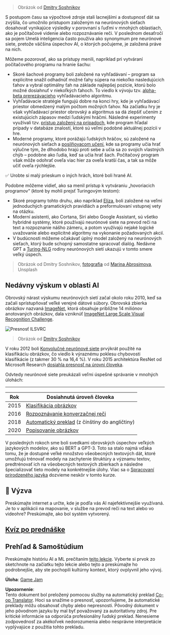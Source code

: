 <!--
CO_OP_TRANSLATOR_METADATA:
{
  "original_hash": "5d1cbc67a9690adb5b33adf297794087",
  "translation_date": "2025-08-25T22:18:28+00:00",
  "source_file": "lessons/1-Intro/README.md",
  "language_code": "sk"
}
-->
> Obrázok od [Dmitry Soshnikov](http://soshnikov.com)

S postupom času sa výpočtové zdroje stali lacnejšími a dostupnosť dát sa zvýšila, čo umožnilo prístupom založeným na neurónových sieťach dosahovať vynikajúce výsledky v porovnaní s ľuďmi v mnohých oblastiach, ako je počítačové videnie alebo rozpoznávanie reči. V poslednom desaťročí sa pojem Umelá inteligencia často používa ako synonymum pre neurónové siete, pretože väčšina úspechov AI, o ktorých počujeme, je založená práve na nich.

Môžeme pozorovať, ako sa prístupy menili, napríklad pri vytváraní počítačového programu na hranie šachu:

* Skoré šachové programy boli založené na vyhľadávaní – program sa explicitne snažil odhadnúť možné ťahy súpera na niekoľko nasledujúcich ťahov a vybral optimálny ťah na základe najlepšej pozície, ktorú bolo možné dosiahnuť v niekoľkých ťahoch. To viedlo k vývoju tzv. [alpha-beta prerezávacieho](https://en.wikipedia.org/wiki/Alpha%E2%80%93beta_pruning) vyhľadávacieho algoritmu.
* Vyhľadávacie stratégie fungujú dobre na konci hry, kde je vyhľadávací priestor obmedzený malým počtom možných ťahov. Na začiatku hry je však vyhľadávací priestor obrovský a algoritmus sa dá zlepšiť učením z existujúcich zápasov medzi ľudskými hráčmi. Následné experimenty využívali tzv. [prístup založený na prípadoch](https://en.wikipedia.org/wiki/Case-based_reasoning), kde program hľadal prípady v databáze znalostí, ktoré sú veľmi podobné aktuálnej pozícii v hre.
* Moderné programy, ktoré porážajú ľudských hráčov, sú založené na neurónových sieťach a [posilňovacom učení](https://en.wikipedia.org/wiki/Reinforcement_learning), kde sa programy učia hrať výlučne tým, že dlhodobo hrajú proti sebe a učia sa zo svojich vlastných chýb – podobne ako ľudia, keď sa učia hrať šach. Počítačový program však môže odohrať oveľa viac hier za oveľa kratší čas, a tak sa môže učiť oveľa rýchlejšie.

✅ Urobte si malý prieskum o iných hrách, ktoré boli hrané AI.

Podobne môžeme vidieť, ako sa menil prístup k vytváraniu „hovoriacich programov“ (ktoré by mohli prejsť Turingovým testom):

* Skoré programy tohto druhu, ako napríklad [Eliza](https://en.wikipedia.org/wiki/ELIZA), boli založené na veľmi jednoduchých gramatických pravidlách a preformulovaní vstupnej vety na otázku.
* Moderní asistenti, ako Cortana, Siri alebo Google Assistant, sú všetko hybridné systémy, ktoré používajú neurónové siete na prevod reči na text a rozpoznanie nášho zámeru, a potom využívajú nejaké logické uvažovanie alebo explicitné algoritmy na vykonanie požadovaných akcií.
* V budúcnosti môžeme očakávať úplný model založený na neurónových sieťach, ktorý bude schopný samostatne spracovať dialóg. Nedávne GPT a [Turing-NLG](https://turing.microsoft.com/) rodiny neurónových sietí ukazujú v tomto smere veľký úspech.

> Obrázok od Dmitry Soshnikov, [fotografia](https://unsplash.com/photos/r8LmVbUKgns) od [Marina Abrosimova](https://unsplash.com/@abrosimova_marina_foto), Unsplash

## Nedávny výskum v oblasti AI

Obrovský nárast výskumu neurónových sietí začal okolo roku 2010, keď sa začali sprístupňovať veľké verejné dátové súbory. Obrovská zbierka obrázkov nazvaná [ImageNet](https://en.wikipedia.org/wiki/ImageNet), ktorá obsahuje približne 14 miliónov anotovaných obrázkov, dala vzniknúť [ImageNet Large Scale Visual Recognition Challenge](https://image-net.org/challenges/LSVRC/).

![Presnosť ILSVRC](../../../../lessons/1-Intro/images/ilsvrc.gif)

> Obrázok od [Dmitry Soshnikov](http://soshnikov.com)

V roku 2012 boli [Konvolučné neurónové siete](../4-ComputerVision/07-ConvNets/README.md) prvýkrát použité na klasifikáciu obrázkov, čo viedlo k výraznému poklesu chybovosti klasifikácie (z takmer 30 % na 16,4 %). V roku 2015 architektúra ResNet od Microsoft Research [dosiahla presnosť na úrovni človeka](https://doi.org/10.1109/ICCV.2015.123).

Odvtedy neurónové siete preukázali veľmi úspešné správanie v mnohých úlohách:

---

Rok | Dosiahnutá úroveň človeka
-----|--------
2015 | [Klasifikácia obrázkov](https://doi.org/10.1109/ICCV.2015.123)
2016 | [Rozpoznávanie konverzačnej reči](https://arxiv.org/abs/1610.05256)
2018 | [Automatický preklad](https://arxiv.org/abs/1803.05567) (z čínštiny do angličtiny)
2020 | [Popisovanie obrázkov](https://arxiv.org/abs/2009.13682)

V posledných rokoch sme boli svedkami obrovských úspechov veľkých jazykových modelov, ako sú BERT a GPT-3. Toto sa stalo najmä vďaka tomu, že je dostupné veľké množstvo všeobecných textových dát, ktoré umožňujú trénovať modely na zachytenie štruktúry a významu textov, predtrénovať ich na všeobecných textových zbierkach a následne špecializovať tieto modely na konkrétnejšie úlohy. Viac sa o [Spracovaní prirodzeného jazyka](../5-NLP/README.md) dozvieme neskôr v tomto kurze.

## 🚀 Výzva

Preskúmajte internet a určte, kde je podľa vás AI najefektívnejšie využívaná. Je to v aplikácii na mapovanie, v službe na prevod reči na text alebo vo videohre? Preskúmajte, ako bol systém vytvorený.

## [Kvíz po prednáške](https://red-field-0a6ddfd03.1.azurestaticapps.net/quiz/201)

## Prehľad & Samoštúdium

Preskúmajte históriu AI a ML prečítaním [tejto lekcie](https://github.com/microsoft/ML-For-Beginners/tree/main/1-Introduction/2-history-of-ML). Vyberte si prvok zo sketchnote na začiatku tejto lekcie alebo tejto a preskúmajte ho podrobnejšie, aby ste pochopili kultúrny kontext, ktorý ovplyvnil jeho vývoj.

**Úloha**: [Game Jam](assignment.md)

**Upozornenie**:  
Tento dokument bol preložený pomocou služby na automatický preklad [Co-op Translator](https://github.com/Azure/co-op-translator). Hoci sa snažíme o presnosť, upozorňujeme, že automatické preklady môžu obsahovať chyby alebo nepresnosti. Pôvodný dokument v jeho pôvodnom jazyku by mal byť považovaný za autoritatívny zdroj. Pre kritické informácie sa odporúča profesionálny ľudský preklad. Nenesieme zodpovednosť za akékoľvek nedorozumenia alebo nesprávne interpretácie vyplývajúce z použitia tohto prekladu.
